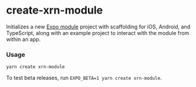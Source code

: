 # create-xrn-module

Initializes a new [Expo module](https://docs.xrn.dev/modules/overview/) project with scaffolding for iOS, Android, and TypeScript, along with an example project to interact with the module from within an app.

### Usage

```
yarn create xrn-module
```

To test beta releases, run `EXPO_BETA=1 yarn create xrn-module`.
